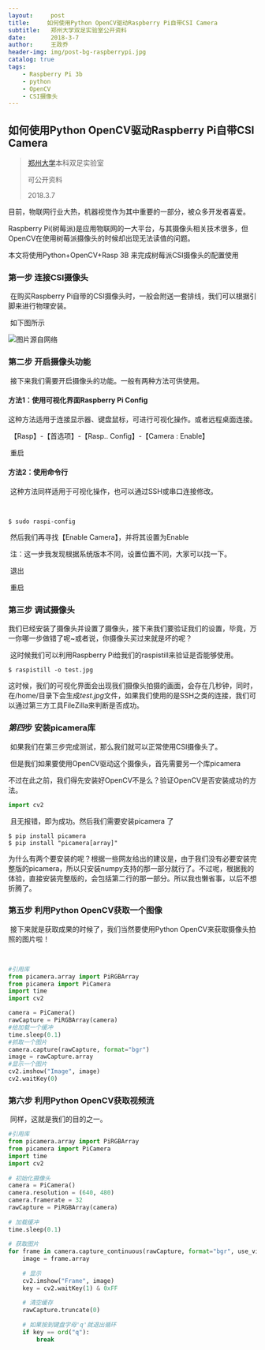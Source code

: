 ```yaml
---
layout:     post
title:     如何使用Python OpenCV驱动Raspberry Pi自带CSI Camera
subtitle:   郑州大学双足实验室公开资料
date:       2018-3-7
author:     王政乔
header-img: img/post-bg-raspberrypi.jpg
catalog: true
tags:
    - Raspberry Pi 3b
    - python
    - OpenCV
    - CSI摄像头
---
```

## 如何使用Python OpenCV驱动Raspberry Pi自带CSI Camera﻿

> [郑州大学](www.zzu.edu.cn)本科双足实验室
>
> 可公开资料
>
> 2018.3.7

目前，物联网行业大热，机器视觉作为其中重要的一部分，被众多开发者喜爱。

Raspberry Pi(树莓派)是应用物联网的一大平台，与其摄像头相关技术很多，但OpenCV在使用树莓派摄像头的时候却出现无法读值的问题。

本文将使用Python+OpenCV+Rasp 3B 来完成树莓派CSI摄像头的配置使用



### 第一步 连接CSI摄像头

​	在购买Raspberry Pi自带的CSI摄像头时，一般会附送一套排线，我们可以根据引脚来进行物理安装。

​	如下图所示

![图片源自网络](http://img.blog.csdn.net/20180307090548280?watermark/2/text/aHR0cDovL2Jsb2cuY3Nkbi5uZXQvd3JlbjE5OTc=/font/5a6L5L2T/fontsize/400/fill/I0JBQkFCMA==/dissolve/70)

### 第二步 开启摄像头功能

​	接下来我们需要开启摄像头的功能。一般有两种方法可供使用。

#### 方法1：使用可视化界面Raspberry Pi Config

​	这种方法适用于连接显示器、键盘鼠标，可进行可视化操作。或者远程桌面连接。

​	【Rasp】-【首选项】-【Rasp.. Config】-【Camera : Enable】

​	重启

#### 方法2：使用命令行

​	这种方法同样适用于可视化操作，也可以通过SSH或串口连接修改。

​	

```shell
$ sudo raspi-config
```

​	然后我们再寻找【Enable Camera】，并将其设置为Enable

​	注：这一步我发现根据系统版本不同，设置位置不同，大家可以找一下。

​	退出

​	重启

### 第三步 调试摄像头

​	我们已经安装了摄像头并设置了摄像头，接下来我们要验证我们的设置，毕竟，万一你哪一步做错了呢~或者说，你摄像头买过来就是坏的呢？

​	这时候我们可以利用Raspberry Pi给我们的raspistill来验证是否能够使用。

```shell
$ raspistill -o test.jpg
```

​	这时候，我们的可视化界面会出现我们摄像头拍摄的画面，会存在几秒钟，同时，在/home/目录下会生成*test.jpg*文件，如果我们使用的是SSH之类的连接，我们可以通过第三方工具FileZilla来判断是否成功。

### *第四*步 安装picamera库

​	如果我们在第三步完成测试，那么我们就可以正常使用CSI摄像头了。

​	但是我们如果要使用OpenCV驱动这个摄像头，首先需要另一个库picamera

​	不过在此之前，我们得先安装好OpenCV不是么？验证OpenCV是否安装成功的方法。

```python
import cv2
```

​	且无报错，即为成功。然后我们需要安装picamera 了

```shell
$ pip install picamera
$ pip install "picamera[array]"
```

​	为什么有两个要安装的呢？根据一些网友给出的建议是，由于我们没有必要安装完整版的picamera，所以只安装numpy支持的那一部分就行了。不过呢，根据我的体验，直接安装完整版的，会包括第二行的那一部分。所以我也懒省事，以后不想折腾了。

### 第五步 利用Python OpenCV获取一个图像

​	接下来就是获取成果的时候了，我们当然要使用Python OpenCV来获取摄像头拍照的图片啦！

​	

```python
#引用库
from picamera.array import PiRGBArray
from picamera import PiCamera
import time
import cv2

camera = PiCamera()
rawCapture = PiRGBArray(camera)
#给加载一个缓冲
time.sleep(0.1)
#抓取一个图片
camera.capture(rawCapture, format="bgr")
image = rawCapture.array
#显示一个图片
cv2.imshow("Image", image)
cv2.waitKey(0)
```



### 第六步 利用Python OpenCV获取视频流

​	同样，这就是我们的目的之一。

```python
#引用库
from picamera.array import PiRGBArray
from picamera import PiCamera
import time
import cv2
 
# 初始化摄像头
camera = PiCamera()
camera.resolution = (640, 480)
camera.framerate = 32
rawCapture = PiRGBArray(camera)
 
# 加载缓冲
time.sleep(0.1)
 
# 获取图片
for frame in camera.capture_continuous(rawCapture, format="bgr", use_video_port=True):
	image = frame.array
 
	# 显示
	cv2.imshow("Frame", image)
	key = cv2.waitKey(1) & 0xFF
 
	# 清空缓存
	rawCapture.truncate(0)
 
	# 如果按到键盘字母'q'就退出循环
	if key == ord("q"):
		break
```


